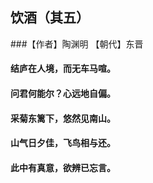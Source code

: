 ## 饮酒（其五）
###【作者】陶渊明 【朝代】东晋
#### 结庐在人境，而无车马喧。  
#### 问君何能尔？心远地自偏。  
#### 采菊东篱下，悠然见南山。  
#### 山气日夕佳，飞鸟相与还。  
#### 此中有真意，欲辨已忘言。  